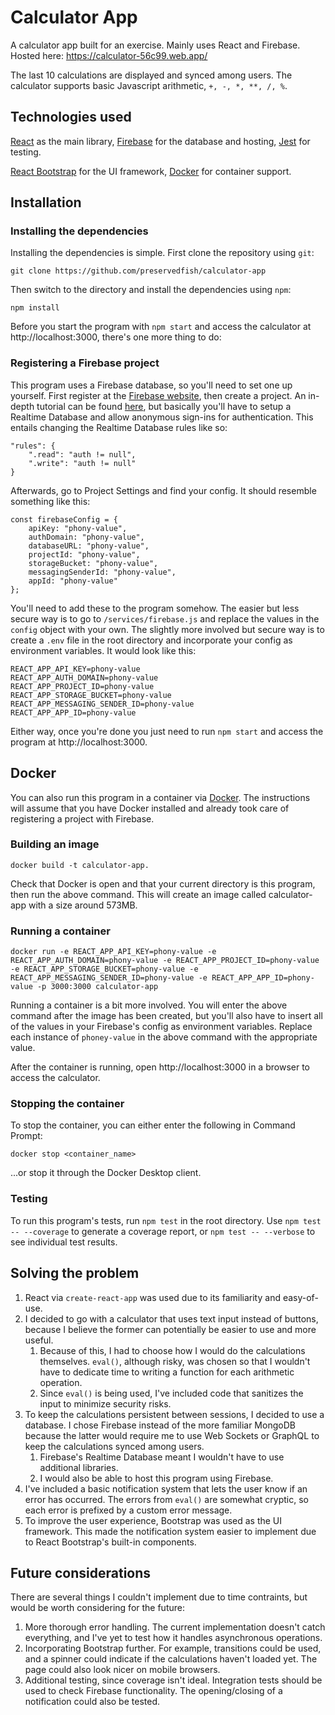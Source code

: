 # Calculator App

A calculator app built for an exercise. Mainly uses React and Firebase. Hosted here: https://calculator-56c99.web.app/

The last 10 calculations are displayed and synced among users. The calculator supports basic Javascript arithmetic, `+, -, *, **, /, %`.

## Technologies used
[React](https://reactjs.org/docs/getting-started.html) as the main library, [Firebase](https://firebase.google.com/docs) for the database and hosting, [Jest](https://jestjs.io/docs/en/getting-started) for testing.

[React Bootstrap](https://react-bootstrap.github.io/getting-started/introduction) for the UI framework, [Docker](https://docs.docker.com/) for container support.

## Installation
### Installing the dependencies
Installing the dependencies is simple. First clone the repository using `git`:

    git clone https://github.com/preservedfish/calculator-app

Then switch to the directory and install the dependencies using `npm`:

    npm install
Before you start the program with `npm start` and access the calculator at http://localhost:3000, there's one more thing to do:
### Registering a Firebase project
This program uses a Firebase database, so you'll need to set one up yourself. First register at the [Firebase website](https://firebase.google.com/), then create a project. An in-depth tutorial can be found [here](https://www.robinwieruch.de/firebase-tutorial), but basically you'll have to setup a Realtime Database and allow anonymous sign-ins for authentication. This entails changing the Realtime Database rules like so:

    "rules": {
        ".read": "auth != null",
        ".write": "auth != null"
    }
Afterwards, go to Project Settings and find your config. It should resemble something like this: 

    const firebaseConfig = {
        apiKey: "phony-value",
        authDomain: "phony-value",
        databaseURL: "phony-value",
        projectId: "phony-value",
        storageBucket: "phony-value",
        messagingSenderId: "phony-value",
        appId: "phony-value"
    };
You'll need to add these to the program somehow. The easier but less secure way is to go to `/services/firebase.js` and replace the values in the `config` object with your own. The slightly more involved but secure way is to create a `.env` file in the root directory and incorporate your config as environment variables. It would look like this:

    REACT_APP_API_KEY=phony-value
    REACT_APP_AUTH_DOMAIN=phony-value
    REACT_APP_PROJECT_ID=phony-value
    REACT_APP_STORAGE_BUCKET=phony-value
    REACT_APP_MESSAGING_SENDER_ID=phony-value
    REACT_APP_APP_ID=phony-value
Either way, once you're done you just need to run `npm start` and access the program at http://localhost:3000.

## Docker
You can also run this program in a container via [Docker](https://www.docker.com/). The instructions will assume that you have Docker installed and already took care of registering a project with Firebase.

### Building an image
    docker build -t calculator-app.
Check that Docker is open and that your current directory is this program, then run the above command. This will create an image called calculator-app with a size around 573MB.

### Running a container
    docker run -e REACT_APP_API_KEY=phony-value -e REACT_APP_AUTH_DOMAIN=phony-value -e REACT_APP_PROJECT_ID=phony-value -e REACT_APP_STORAGE_BUCKET=phony-value -e REACT_APP_MESSAGING_SENDER_ID=phony-value -e REACT_APP_APP_ID=phony-value -p 3000:3000 calculator-app
Running a container is a bit more involved. You will enter the above command after the image has been created, but you'll also have to insert all of the values in your Firebase's config as environment variables. Replace each instance of `phoney-value` in the above command with the appropriate value.

After the container is running, open http://localhost:3000 in a browser to access the calculator.

### Stopping the container
To stop the container, you can either enter the following in Command Prompt:

    docker stop <container_name>

...or stop it through the Docker Desktop client.

### Testing
To run this program's tests, run `npm test` in the root directory. Use `npm test -- --coverage` to generate a coverage report, or `npm test -- --verbose` to see individual test results.

## Solving the problem
1. React via `create-react-app` was used due to its familiarity and easy-of-use.
1. I decided to go with a calculator that uses text input instead of buttons, because I believe the former can potentially be easier to use and more useful.
    1. Because of this, I had to choose how I would do the calculations themselves. `eval()`, although risky, was chosen so that I wouldn't have to dedicate time to writing a function for each arithmetic operation.
    1. Since `eval()` is being used, I've included code that sanitizes the input to minimize security risks.
1. To keep the calculations persistent between sessions, I decided to use a database. I chose Firebase instead of the more familiar MongoDB because the latter would require me to use Web Sockets or GraphQL to keep the calculations synced among users.
    1. Firebase's Realtime Database meant I wouldn't have to use additional libraries.
    1. I would also be able to host this program using Firebase.
1. I've included a basic notification system that lets the user know if an error has occurred. The errors from `eval()` are somewhat cryptic, so each error is prefixed by a custom error message.
1. To improve the user experience, Bootstrap was used as the UI framework. This made the notification system easier to implement due to React Bootstrap's built-in components.

## Future considerations
There are several things I couldn't implement due to time contraints, but would be worth considering for the future:
1. More thorough error handling. The current implementation doesn't catch everything, and I've yet to test how it handles asynchronous operations.
1. Incorporating Bootstrap further. For example, transitions could be used, and a spinner could indicate if the calculations haven't loaded yet. The page could also look nicer on mobile browsers.
1. Additional testing, since coverage isn't ideal. Integration tests should be used to check Firebase functionality. The opening/closing of a notification could also be tested.
